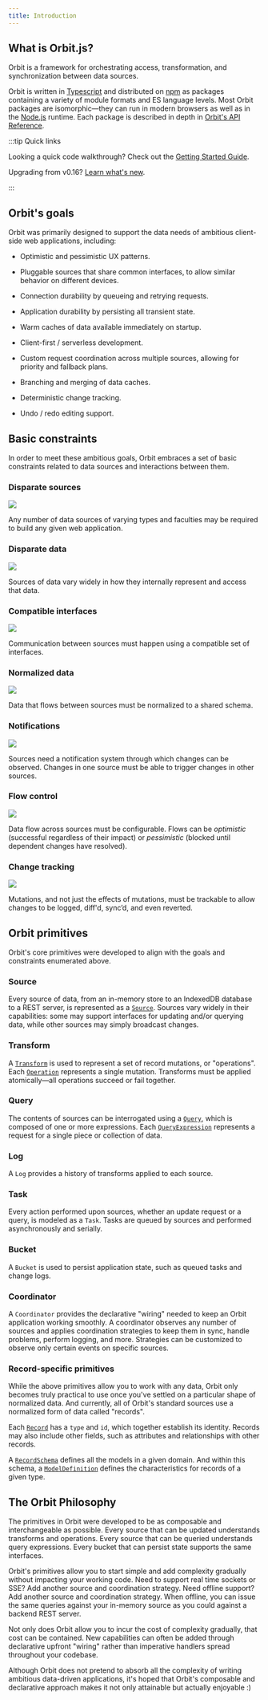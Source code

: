 ```yaml
---
title: Introduction
---
```


## What is Orbit.js?

Orbit is a framework for orchestrating access, transformation, and
synchronization between data sources.

Orbit is written in [Typescript](https://www.typescriptlang.org) and distributed
on [npm](https://www.npmjs.com/org/orbit) as packages containing a variety of
module formats and ES language levels. Most Orbit packages are isomorphic—they
can run in modern browsers as well as in the [Node.js](https://nodejs.org/)
runtime. Each package is described in depth in [Orbit's API
Reference](./api/index.md).

:::tip  Quick links

Looking a quick code walkthrough? Check out the [Getting Started
Guide](./getting-started.md).

Upgrading from v0.16? [Learn what's new](./whats-new.md).

:::

## Orbit's goals

Orbit was primarily designed to support the data needs of ambitious client-side
web applications, including:

- Optimistic and pessimistic UX patterns.

- Pluggable sources that share common interfaces, to allow similar behavior on
  different devices.

- Connection durability by queueing and retrying requests.

- Application durability by persisting all transient state.

- Warm caches of data available immediately on startup.

- Client-first / serverless development.

- Custom request coordination across multiple sources, allowing for priority
  and fallback plans.

- Branching and merging of data caches.

- Deterministic change tracking.

- Undo / redo editing support.

## Basic constraints

In order to meet these ambitious goals, Orbit embraces a set of basic
constraints related to data sources and interactions between them.

### Disparate sources

<img src="/img/concepts/disparate-sources.png" className="medium-pic right-pic" />

Any number of data sources of varying types and faculties may be required to
build any given web application.

<div className="clearfix"></div>

### Disparate data

<img src="/img/concepts/disparate-data.png" className="medium-pic right-pic" />

Sources of data vary widely in how they internally represent and access that
data.

<div className="clearfix"></div>

### Compatible interfaces

<img src="/img/concepts/common-interfaces.png" className="medium-pic right-pic" />

Communication between sources must happen using a compatible set of interfaces.

<div className="clearfix"></div>

### Normalized data

<img src="/img/concepts/normalized-data.png" className="medium-pic right-pic" />

Data that flows between sources must be normalized to a shared schema.

<div className="clearfix"></div>

### Notifications

<img src="/img/concepts/evented-connections.png" className="medium-pic right-pic" />

Sources need a notification system through which changes can be
observed. Changes in one source must be able to trigger changes in other
sources.

<div className="clearfix"></div>

### Flow control

<img src="/img/concepts/flow-control.png" className="medium-pic right-pic" />

Data flow across sources must be configurable. Flows can be _optimistic_
(successful regardless of their impact) or _pessimistic_ (blocked until
dependent changes have resolved).

<div className="clearfix"></div>

### Change tracking

<img src="/img/concepts/change-tracking.png" className="medium-pic right-pic" />

Mutations, and not just the effects of mutations, must be trackable to allow
changes to be logged, diff'd, sync’d, and even reverted.

<div className="clearfix"></div>

## Orbit primitives

Orbit's core primitives were developed to align with the goals and
constraints enumerated above.

### Source

Every source of data, from an in-memory store to an IndexedDB database to a REST
server, is represented as a [`Source`](./api/data/interfaces/Source.md). Sources
vary widely in their capabilities: some may support interfaces for updating
and/or querying data, while other sources may simply broadcast changes.

### Transform

A [`Transform`](./api/data/interfaces/Transform.md) is used to represent a set
of record mutations, or "operations". Each
[`Operation`](./api/data/interfaces/Operation.md) represents a single mutation.
Transforms must be applied atomically&mdash;all operations succeed or fail
together.

### Query

The contents of sources can be interrogated using a
[`Query`]((./api/data/interfaces/Query.md)), which is composed of one or more
expressions. Each [`QueryExpression`](./api/data/interfaces/QueryExpression.md)
represents a request for a single piece or collection of data.

### Log

A `Log` provides a history of transforms applied to each source.

### Task

Every action performed upon sources, whether an update request or a query, is
modeled as a `Task`. Tasks are queued by sources and performed asynchronously
and serially.

### Bucket

A `Bucket` is used to persist application state, such as queued tasks and
change logs.

### Coordinator

A `Coordinator` provides the declarative "wiring" needed to keep an Orbit
application working smoothly. A coordinator observes any number of sources and
applies coordination strategies to keep them in sync, handle problems, perform
logging, and more. Strategies can be customized to observe only certain events
on specific sources.

### Record-specific primitives

While the above primitives allow you to work with any data, Orbit only becomes
truly practical to use once you've settled on a particular shape of normalized
data. And currently, all of Orbit's standard sources use a normalized form of
data called "records".

Each [`Record`](./api/records/interfaces/Record.md) has a `type` and `id`, which
together establish its identity. Records may also include other fields, such as
attributes and relationships with other records.

A [`RecordSchema`](./api/records/classes/RecordSchema.md) defines all the models
in a given domain. And within this schema, a
[`ModelDefinition`](./api/records/classes/ModelDefinition.md) defines the
characteristics for records of a given type.

## The Orbit Philosophy

The primitives in Orbit were developed to be as composable and interchangeable
as possible. Every source that can be updated understands transforms and
operations. Every source that can be queried understands query expressions.
Every bucket that can persist state supports the same interfaces.

Orbit's primitives allow you to start simple and add complexity gradually
without impacting your working code. Need to support real time sockets or SSE?
Add another source and coordination strategy. Need offline support? Add another
source and coordination strategy. When offline, you can issue the same queries
against your in-memory source as you could against a backend REST server.

Not only does Orbit allow you to incur the cost of complexity gradually, that
cost can be contained. New capabilities can often be added through declarative
upfront "wiring" rather than imperative handlers spread throughout your
codebase.

Although Orbit does not pretend to absorb all the complexity of writing
ambitious data-driven applications, it's hoped that Orbit's composable and
declarative approach makes it not only attainable but actually enjoyable :)
